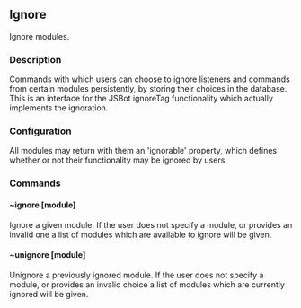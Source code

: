 ## Ignore

Ignore modules.

### Description

Commands with which users can choose to ignore listeners and commands from
certain modules persistently, by storing their choices in the database. This is
an interface for the JSBot ignoreTag functionality which actually implements 
the ignoration.

### Configuration

All modules may return with them an 'ignorable' property, which defines whether
or not their functionality may be ignored by users.

### Commands

#### ~ignore [module]
Ignore a given module. If the user does not specify a module, or provides an
invalid one a list of modules which are available to ignore will be given.

#### ~unignore [module]
Unignore a previously ignored module. If the user does not specify a module, or
provides an invalid choice a list of modules which are currently ignored will be
given.
